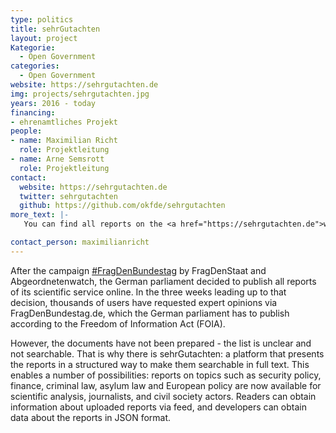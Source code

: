 ```yaml
---
type: politics
title: sehrGutachten
layout: project
Kategorie:
  - Open Government
categories:
  - Open Government
website: https://sehrgutachten.de
img: projects/sehrgutachten.jpg
years: 2016 - today
financing:
- ehrenamtliches Projekt
people:
- name: Maximilian Richt
  role: Projektleitung
- name: Arne Semsrott
  role: Projektleitung
contact:
  website: https://sehrgutachten.de
  twitter: sehrgutachten
  github: https://github.com/okfde/sehrgutachten
more_text: |-
   You can find all reports on the <a href="https://sehrgutachten.de">website</a> of sehrGutachten.

contact_person: maximilianricht
---
```

After the campaign [ #FragDenBundestag](https://netzpolitik.org/2016/frag-den-bundestag-4000-gutachten-warten-darauf-befreit-zu-werden/) by FragDenStaat and Abgeordnetenwatch, the German parliament decided to publish all reports of its scientific service online. In the three weeks leading up to that decision, thousands of users have requested expert opinions via FragDenBundestag.de, which the German parliament has to publish according to the Freedom of Information Act (FOIA).

However, the documents have not been prepared - the list is unclear and not searchable. That is why there is sehrGutachten: a platform that presents the reports in a structured way to make them searchable in full text. This enables a number of possibilities: reports on topics such as security policy, finance, criminal law, asylum law and European policy are now available for scientific analysis, journalists, and civil society actors. Readers can obtain information about uploaded reports via feed, and developers can obtain data about the reports in JSON format.
